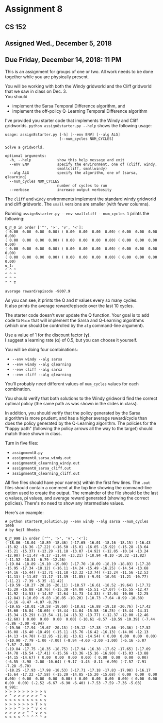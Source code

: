 # Assignment 8
## CS 152
## Assigned Wed., December 5, 2018
## Due Friday, December 14, 2018: 11 PM

This is an assignment for groups of one or two.  All work needs to be done together while you are 
physically present.

You will be working with both the Windy gridworld and the Cliff gridworld that we saw in class on Dec. 3.  
You should
* implement the Sarsa Temporal Difference algorithm, and
* implement the off-policy Q-Learning Temporal Difference algorithm

I've provided you starter code that implements the Windy and Cliff gridworlds.
```python assign8starter.py --help``` shows the following usage:

```
usage: assign8starter.py [-h] [--env ENV] [--alg ALG]
                         [--num_cycles NUM_CYCLES]

Solve a gridworld.

optional arguments:
  -h, --help            show this help message and exit
  --env ENV             specify the environment, one of (cliff, windy,
                        smallcliff, smallwindy)
  --alg ALG             specify the algorithm, one of (sarsa, qlearning)
  --num_cycles NUM_CYCLES
                        number of cycles to run
  --verbose             increase output verbosity
```

The ```cliff``` and ```windy``` environments implement the standard windy gridworld and cliff gridworld. 
The ```small``` versions are smaller (with fewer columns).

Running ```assign6starter.py --env smallcliff --num_cycles 1``` prints the following:
```
Q_𝜋_0 in order ['^', '>', 'v', '<']:
( 0.00  0.00  0.00  0.00) ( 0.00  0.00  0.00  0.00) ( 0.00  0.00  0.00  0.00) 
( 0.00  0.00  0.00  0.00) ( 0.00  0.00  0.00  0.00) ( 0.00  0.00  0.00  0.00) 
( 0.00  0.00  0.00  0.00) ( 0.00  0.00  0.00  0.00) ( 0.00  0.00  0.00  0.00) 
( 0.00  0.00  0.00  0.00) ( 0.00  0.00  0.00  0.00) ( 0.00  0.00  0.00  0.00) 
𝜋_1:
^ ^ ^ 
^ ^ ^ 
^ ^ ^ 
^ ^ T 

average reward/episode -9007.9
```
As you can see, it prints the Q and 𝜋 values every so many cycles.  
It also prints the average reward/episode over the last 10 cycles.

The starter code doesn't ever update the Q function.  Your goal is to add code
to ```Main``` that will implement the Sarsa and Q-Learning algorithms (which one should be
controlled by the ``alg`` command-line argument).

Use a value of 1 for the discount factor (ɣ).  
I suggest a learning rate (⍺) of 0.5, but you can 
choose it yourself.

You will be doing four combinations:
* ```--env windy --alg sarsa```
* ```--env windy --alg qlearning```
* ```--env cliff --alg sarsa```
* ```--env cliff --alg qlearning```

You'll probably need  different values of ```num_cycles``` values for each combination.

You should verify that both solutions to the Windy gridworld find the correct optimal policy
(the same path as was shown in the slides in class).

In addition, you should verify that the policy generated by the Sarsa algorithm is more prudent, and has
a higher average reward/cycle than does the policy generated by the Q-Learning algorithm. 
The policies for the "happy path" (following the policy arrows all the way to the target) should match those
shown in class.

Turn in five files:
* ```assignment8.py```
* ```assignment8_sarsa_windy.out```
* ```assignment8_qlearning_windy.out```
* ```assignment8_sarsa_cliff.out```
* ```assignment8_qlearning_cliff.out```

All five files should have your name(s) within the first few lines.
The ```.out``` files should contain a comment at the top line showing the command-line option used to
create the output.
The remainder of the file should be the last q values, pi values, and average reward generated 
(showing the correct policies). There's no need to show any intermediate values.

Here's an example:
```
# python starter8_solution.py --env windy --alg sarsa --num_cycles 1000
# by Neil Rhodes

Q_𝜋_990 in order ['^', '>', 'v', '<']:
(-18.86 -18.04 -18.89 -18.46) (-17.65 -16.01 -18.16 -18.15) (-16.43 -15.02 -16.36 -17.22) (-16.50 -15.01 -16.05 -15.92) (-15.28 -13.64 -15.21 -15.37) (-13.29 -11.18 -13.07 -14.92) (-12.05 -10.14 -13.24 -12.90) (-11.47 -9.17 -11.44 -13.21) (-10.94 -8.10 -10.32 -11.82) (-11.52 -10.51 -6.79 -12.26) 
(-19.04 -18.89 -19.10 -19.00) (-17.70 -18.09 -18.19 -18.83) (-17.28 -15.95 -17.34 -18.12) (-16.11 -14.24 -15.49 -16.25) (-14.54 -13.68 -14.16 -15.44) (-13.71 -11.18 -13.32 -13.74) (-13.24 -11.56 -12.53 -14.13) (-11.67 -11.17 -11.39 -11.85) (-9.91 -10.93 -11.21 -10.77) (-11.21 -7.39 -5.35 -11.42) 
(-19.59 -18.27 -20.26 -20.11) (-18.57 -16.61 -18.52 -19.64) (-17.72 -15.20 -16.88 -18.76) (-15.38 -14.00 -15.51 -17.07) (-15.55 -12.47 -14.92 -14.53) (-14.57 -12.64 -14.73 -14.33) (-12.04 -10.06 -12.25 -12.84) (-10.69 -9.83 -10.85 -10.20) (-10.73 -7.64 -8.99 -10.38) (-9.16 -8.47 -4.07 -8.79) 
(-19.65 -18.01 -19.58 -19.69) (-18.61 -16.88 -19.18 -20.76) (-17.42 -15.60 -16.84 -18.60) (-15.44 -14.04 -15.58 -16.25) (-15.44 -14.31 -15.34 -15.29) (-13.54 -11.14 -13.32 -13.77) (-12.37 -12.00 -12.46 -12.60) ( 0.00  0.00  0.00  0.00) (-10.61 -8.57 -10.59 -10.39) (-7.44 -5.86 -3.00 -8.94) 
(-19.56 -17.94 -19.67 -20.15) (-19.12 -17.38 -17.66 -19.36) (-17.52 -16.08 -16.40 -18.49) (-15.11 -15.76 -16.42 -16.13) (-14.06 -12.13 -14.13 -14.70) (-12.95 -12.81 -13.61 -14.54) ( 0.00  0.00  0.00  0.00) (-10.90 -7.79 -1.00 -7.00) (-8.94 -4.60 -2.00 -1.00) (-6.16 -5.07 -7.57 -2.00) 
(-19.84 -17.75 -18.35 -18.75) (-17.94 -16.38 -17.62 -17.65) (-17.09 -14.78 -16.54 -17.41) (-15.56 -13.36 -15.16 -16.90) (-15.03 -13.88 -14.15 -14.67) ( 0.00  0.00  0.00  0.00) ( 0.00  0.00  0.00  0.00) (-6.55 -3.98 -2.00 -10.64) (-9.17 -3.45 -8.11 -6.99) (-7.57 -7.91 -7.28 -5.70) 
(-18.25 -17.93 -17.98 -18.53) (-17.71 -17.18 -17.83 -17.98) (-16.17 -15.64 -17.22 -17.58) (-15.20 -14.85 -15.20 -15.68) ( 0.00  0.00  0.00  0.00) ( 0.00  0.00  0.00  0.00) ( 0.00  0.00  0.00  0.00) ( 0.00  0.00  0.00  0.00) (-2.52 -6.67 -6.90 -6.40) (-7.53 -7.59 -7.36 -5.03) 
𝜋_991:
> > > > > > > > > v 
> ^ > > > > > > ^ v 
> > > > > > > > > v 
> > > > > > > T > v 
> > > ^ > > ^ v < < 
> > > > > ^ ^ v > < 
> > > > ^ ^ ^ ^ ^ < 
```
